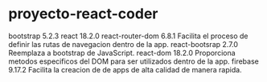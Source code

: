 # proyecto-react-coder
bootstrap 5.2.3
react 18.2.0
react-router-dom 6.8.1 Facilita el proceso de definir las rutas de navegacion dentro de la app.
react-bootsrap 2.7.0 Reemplaza a bootstrap de JavaScript.
react-dom 18.2.0 Proporciona metodos especificos del DOM para ser utilizados dentro de la app.
firebase 9.17.2 Facilita la creacion de de apps de alta calidad de manera rapida.
